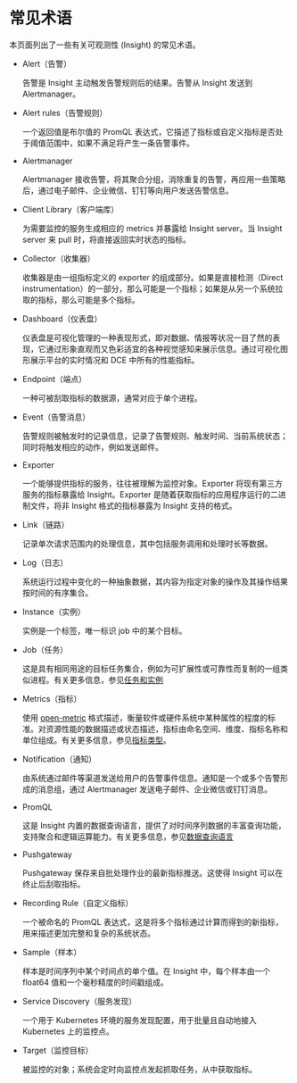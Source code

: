 # 常见术语

本页面列出了一些有关可观测性 (Insight) 的常见术语。

- Alert（告警）

  告警是 Insight 主动触发告警规则后的结果。告警从 Insight 发送到 Alertmanager。

- Alert rules（告警规则）

  一个返回值是布尔值的 PromQL 表达式，它描述了指标或自定义指标是否处于阈值范围中，如果不满足将产生一条告警事件。

- Alertmanager

  Alertmanager 接收告警，将其聚合分组，消除重复的告警，再应用一些策略后，通过电子邮件、企业微信、钉钉等向用户发送告警信息。

- Client Library（客户端库）

  为需要监控的服务生成相应的 metrics 并暴露给 Insight server。当 Insight server 来 pull 时，将直接返回实时状态的指标。

- Collector（收集器）

  收集器是由一组指标定义的 exporter 的组成部分。如果是直接检测（Direct instrumentation）的一部分，那么可能是一个指标；如果是从另一个系统拉取的指标，那么可能是多个指标。

- Dashboard（仪表盘）

  仪表盘是可视化管理的一种表现形式，即对数据、情报等状况一目了然的表现，它通过形象直观而又色彩适宜的各种视觉感知来展示信息。通过可视化图形展示平台的实时情况和 DCE 中所有的性能指标。

- Endpoint（端点）

  一种可被刮取指标的数据源，通常对应于单个进程。

- Event（告警消息）

  告警规则被触发时的记录信息，记录了告警规则、触发时间、当前系统状态；同时将触发相应的动作，例如发送邮件。

- Exporter

  一个能够提供指标的服务，往往被理解为监控对象。Exporter 将现有第三方服务的指标暴露给 Insight。Exporter 是随着获取指标的应用程序运行的二进制文件，将非 Insight 格式的指标暴露为 Insight 支持的格式。

- Link（链路）

  记录单次请求范围内的处理信息，其中包括服务调用和处理时长等数据。

- Log（日志）

  系统运行过程中变化的一种抽象数据，其内容为指定对象的操作及其操作结果按时间的有序集合。

- Instance（实例）

  实例是一个标签，唯一标识 job 中的某个目标。
  
- Job（任务）

  这是具有相同用途的目标任务集合，例如为可扩展性或可靠性而复制的一组类似进程。有关更多信息，参见[任务和实例](../concepts/job-instance.md)

- Metrics（指标）

  使用 [open-metric](https://openmetrics.io/) 格式描述，衡量软件或硬件系统中某种属性的程度的标准。对资源性能的数据描述或状态描述，指标由命名空间、维度、指标名称和单位组成。有关更多信息，参见[指标类型](../concepts/metrics.md)。

- Notification（通知）

  由系统通过邮件等渠道发送给用户的告警事件信息。通知是一个或多个告警形成的消息组，通过 Alertmanager 发送电子邮件、企业微信或钉钉消息。

- PromQL

  这是 Insight 内置的数据查询语言，提供了对时间序列数据的丰富查询功能，支持聚合和逻辑运算能力。有关更多信息，参见[数据查询语言](../concepts/promql.md)

- Pushgateway

  Pushgateway 保存来自批处理作业的最新指标推送。这使得 Insight 可以在终止后刮取指标。

- Recording Rule（自定义指标）

  一个被命名的 PromQL 表达式，这是将多个指标通过计算而得到的新指标，用来描述更加完整和复杂的系统状态。

- Sample（样本）

  样本是时间序列中某个时间点的单个值。在 Insight 中，每个样本由一个 float64 值和一个毫秒精度的时间戳组成。

- Service Discovery（服务发现）

  一个用于 Kubernetes 环境的服务发现配置，用于批量且自动地接入 Kubernetes 上的监控点。

- Target（监控目标）

  被监控的对象；系统会定时向监控点发起抓取任务，从中获取指标。
